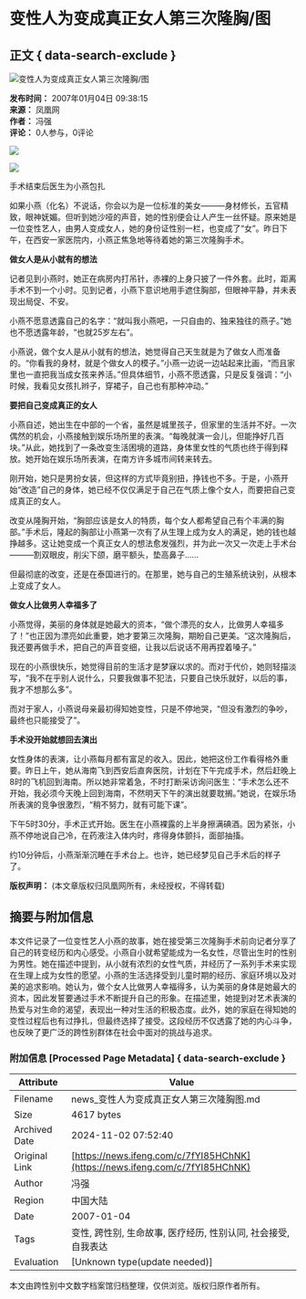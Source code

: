 # 变性人为变成真正女人第三次隆胸/图

## 正文 { data-search-exclude }


![变性人为变成真正女人第三次隆胸/图](https://x0.ifengimg.com/ucms/2019_38/AC5B8A2AE18AB61C7067AFFDBBCD12D16295DDA2_w121_h75.jpg)

**发布时间：** 2007年01月04日 09:38:15  
**来源：** 凤凰网  
**作者：** 冯强  
**评论：** 0人参与，0评论  

![](http://img.ifeng.com/res/200701/0104_39946.jpg)

![](http://img.ifeng.com/res/200701/0104_39947.jpg)

手术结束后医生为小燕包扎

如果小燕（化名）不说话，你会以为是一位标准的美女———身材修长，五官精致，眼神妩媚。但听到她沙哑的声音，她的性别便会让人产生一丝怀疑。原来她是一位变性艺人，由男人变成女人，她的身份证性别一栏，也变成了“女”。昨日下午，在西安一家医院内，小燕正焦急地等待着她的第三次隆胸手术。

**做女人是从小就有的想法**

记者见到小燕时，她正在病房内打吊针，赤裸的上身只披了一件外套。此时，距离手术不到一个小时。见到记者，小燕下意识地用手遮住胸部，但眼神平静，并未表现出局促、不安。

小燕不愿意透露自己的名字：“就叫我小燕吧，一只自由的、独来独往的燕子。”她也不愿透露年龄，“也就25岁左右”。

小燕说，做个女人是从小就有的想法，她觉得自己天生就是为了做女人而准备的。“你看我的身材，就是个做女人的模子。”小燕一边说一边站起来比画，“而且家里也一直把我当成女孩来养活。”但具体细节，小燕不愿透露，只是反复强调：“小时候，我看见女孩扎辫子，穿裙子，自己也有那种冲动。”

**要把自己变成真正的女人**

小燕自述，她出生在中部的一个省，虽然是城里孩子，但家里的生活并不好。一次偶然的机会，小燕接触到娱乐场所里的表演。“每晚就演一会儿，但能挣好几百块。”从此，她找到了一条改变生活困境的道路，身体里女性的气质也终于得到释放。她开始在娱乐场所表演，在南方许多城市间转来转去。

刚开始，她只是男扮女装，但这样的方式毕竟别扭，挣钱也不多。于是，小燕开始“改造”自己的身体，她已经不仅仅满足于自己在气质上像个女人，而要把自己变成真正的女人。

改变从隆胸开始，“胸部应该是女人的特质，每个女人都希望自己有个丰满的胸部。”手术后，隆起的胸部让小燕第一次有了从生理上成为女人的满足，她的钱也越挣越多。这让她变成一个真正女人的想法愈发强烈，并为此一次又一次走上手术台———割双眼皮，削尖下颌，磨平额头，垫高鼻子……

但最彻底的改变，还是在泰国进行的。在那里，她与自己的生殖系统诀别，从根本上变成了女人。

**做女人比做男人幸福多了**

小燕觉得，美丽的身体就是她最大的资本，“做个漂亮的女人，比做男人幸福多了！”也正因为漂亮如此重要，她才要第三次隆胸，期盼自己更美。“这次隆胸后，我还要再做手术，把自己的声音变细，让我以后说话不用再捏着嗓子。”

现在的小燕很快乐，她觉得目前的生活才是梦寐以求的。而对于代价，她则轻描淡写，“我不在乎别人说什么，只要我做事不犯法，只要自己快乐就好，以后的事，我才不想那么多”。

而对于家人，小燕说母亲最初得知她变性，只是不停地哭，“但没有激烈的争吵，最终也只能接受了”。

**手术没开始就想回去演出**

女性身体的表演，让小燕每月都有富足的收入。因此，她把这份工作看得格外重要。昨日上午，她从海南飞到西安后直奔医院，计划在下午完成手术，然后赶晚上8时的飞机回到海南。所以她非常着急，不时打断采访询问医生：“手术怎么还不开始，我必须今天晚上回到海南，不然明天下午的演出就要耽搁。”她说，在娱乐场所表演的竞争很激烈，“稍不努力，就有可能下课”。

下午5时30分，手术正式开始。医生在小燕裸露的上半身擦满碘酒。因为紧张，小燕不停地说自己冷，在药液注入体内时，疼得身体颤抖，面部抽搐。

约10分钟后，小燕渐渐沉睡在手术台上。也许，她已经梦见自己手术后的样子了。

**版权声明：** (本文章版权归凤凰网所有，未经授权，不得转载)

## 摘要与附加信息

<!-- tcd_abstract -->
本文件记录了一位变性艺人小燕的故事，她在接受第三次隆胸手术前向记者分享了自己的转变经历和内心感受。小燕自小就希望能成为一名女性，尽管出生时的性别为男性。她在描述中提到，从小就有浓烈的女性气质，并经历了一系列手术来实现在生理上成为女性的愿望。小燕的生活选择受到儿童时期的经历、家庭环境以及对美的追求影响。她认为，做个女人比做男人幸福得多，认为美丽的身体是她最大的资本，因此发誓要通过手术不断提升自己的形象。在描述里，她提到对艺术表演的热爱与对生命的渴望，表现出一种对生活的积极态度。此外，她的家庭在得知她的变性过程后也有过挣扎，但最终选择了接受。这段经历不仅透露了她的内心斗争，也反映了更广泛的跨性别群体在社会中面对的挑战与追求。
<!-- tcd_abstract_end -->

### 附加信息 [Processed Page Metadata] { data-search-exclude }

| Attribute       | Value                                  |
|-----------------|----------------------------------------|
| Filename        | news_变性人为变成真正女人第三次隆胸图.md                             |
| Size            | 4617 bytes                           |
| Archived Date   | 2024-11-02 07:52:40                             |
| Original Link   | [https://news.ifeng.com/c/7fYI85HChNK](https://news.ifeng.com/c/7fYI85HChNK)                       |
| Author          | 冯强                               |
| Region          | 中国大陆                               |
| Date            | 2007-01-04                                 |
| Tags            | 变性, 跨性别, 生命故事, 医疗经历, 性别认同, 社会接受, 自我表达                                 |
| Evaluation            | [Unknown type(update needed)]                                 |
<!-- tcd_table_end -->

本文由跨性别中文数字档案馆归档整理，仅供浏览。版权归原作者所有。
